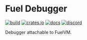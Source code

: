 # Fuel Debugger

[![build](https://github.com/FuelLabs/fuel-debugger/actions/workflows/ci.yml/badge.svg)](https://github.com/FuelLabs/fuel-debugger/actions/workflows/ci.yml)
[![crates.io](https://img.shields.io/crates/v/fuel-debugger?label=latest)](https://crates.io/crates/fuel-debugger)
[![docs](https://docs.rs/fuel-debugger/badge.svg)](https://docs.rs/fuel-debugger/)
[![discord](https://img.shields.io/badge/chat%20on-discord-orange?&logo=discord&logoColor=ffffff&color=7389D8&labelColor=6A7EC2)](https://discord.gg/xfpK4Pe)

Debugger attachable to FuelVM.

